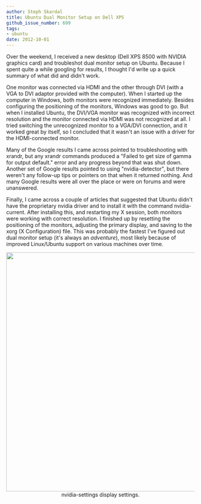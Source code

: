 ```yaml
---
author: Steph Skardal
title: Ubuntu Dual Monitor Setup on Dell XPS
github_issue_number: 699
tags:
- ubuntu
date: 2012-10-01
---
```




Over the weekend, I received a new desktop (Dell XPS 8500 with NVIDIA graphics card) and troubleshot dual monitor setup on Ubuntu. Because I spent quite a while googling for results, I thought I'd write up a quick summary of what did and didn't work.

One monitor was connected via HDMI and the other through DVI (with a VGA to DVI adaptor provided with the computer). When I started up the computer in Windows, both monitors were recognized immediately. Besides configuring the positioning of the monitors, Windows was good to go. But when I installed Ubuntu, the DVI/VGA monitor was recognized with incorrect resolution and the monitor connected via HDMI was not recognized at all. I tried switching the unrecognized monitor to a VGA/DVI connection, and it worked great by itself, so I concluded that it wasn't an issue with a driver for the HDMI-connected monitor.

Many of the Google results I came across pointed to troubleshooting with xrandr, but any xrandr commands produced a "Failed to get size of gamma for output default." error and any progress beyond that was shut down. Another set of Google results pointed to using "nvidia-detector", but there weren't any follow-up tips or pointers on that when it returned nothing. And many Google results were all over the place or were on forums and were unanswered.

Finally, I came across a couple of articles that suggested that Ubuntu didn't have the proprietary nvidia driver and to install it with the command nvidia-current. After installing this, and restarting my X session, both monitors were working with correct resolution. I finished up by resetting the positioning of the monitors, adjusting the primary display, and saving to the xorg (X Configuration) file. This was probably the fastest I've figured out dual monitor setup (it's always an *adventure*), most likely because of improved Linux/Ubuntu support on various machines over time.

<div class="separator" style="clear: both; text-align: center;"><img border="0" height="639" src="/blog/2012/10/ubuntu-dual-monitor-setup-on-dell-xps/image-0.png" width="715"/><br/>
nvidia-settings display settings.</div>


